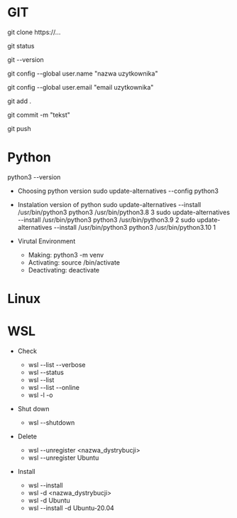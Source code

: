 # GIT
git clone https://...

git status

git --version

git config --global user.name "nazwa uzytkownika"

git config --global user.email "email uzytkownika"

git add .

git commit -m "tekst"

git push

# Python
python3 --version

* Choosing python version
    sudo update-alternatives --config python3

* Instalation version of python
    sudo update-alternatives --install /usr/bin/python3 python3 /usr/bin/python3.8 3
    sudo update-alternatives --install /usr/bin/python3 python3 /usr/bin/python3.9 2
    sudo update-alternatives --install /usr/bin/python3 python3 /usr/bin/python3.10 1

* Virutal Environment
    - Making: python3 -m venv <nazwa srodowiska>
    - Activating: source <nazwa>/bin/activate
    - Deactivating: deactivate

# Linux



# WSL

* Check
    - wsl --list --verbose
    - wsl --status
    - wsl --list
    - wsl --list --online
    - wsl -l -o

* Shut down
    - wsl --shutdown

* Delete
    - wsl --unregister <nazwa_dystrybucji>
    - wsl --unregister Ubuntu

* Install
    - wsl --install
    - wsl -d <nazwa_dystrybucji>
    - wsl -d Ubuntu
    - wsl --install -d Ubuntu-20.04

